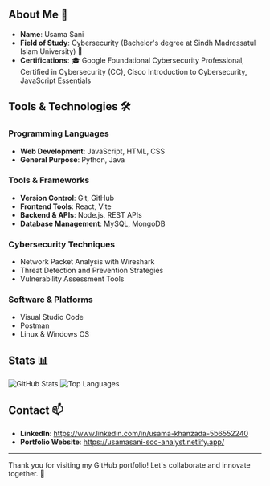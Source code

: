 ## About Me 📘
- **Name**: Usama Sani
- **Field of Study**: Cybersecurity (Bachelor's degree at Sindh Madressatul Islam University) 🔐
- **Certifications**: 🎓 Google Foundational Cybersecurity Professional, Certified in Cybersecurity (CC), Cisco Introduction to Cybersecurity, JavaScript Essentials

## Tools & Technologies 🛠️
### Programming Languages
- **Web Development**: JavaScript, HTML, CSS
- **General Purpose**: Python, Java

### Tools & Frameworks
- **Version Control**: Git, GitHub
- **Frontend Tools**: React, Vite
- **Backend & APIs**: Node.js, REST APIs
- **Database Management**: MySQL, MongoDB

### Cybersecurity Techniques
- Network Packet Analysis with Wireshark
- Threat Detection and Prevention Strategies
- Vulnerability Assessment Tools

### Software & Platforms
- Visual Studio Code
- Postman
- Linux & Windows OS

## Stats 📊
![GitHub Stats](https://github-readme-stats.vercel.app/api?username=[UsamaSani]&show_icons=true&theme=radical)
![Top Languages](https://github-readme-stats.vercel.app/api/top-langs/?username=[UsamaSani]&layout=compact&theme=radical)

## Contact 📫
- **LinkedIn**: https://www.linkedin.com/in/usama-khanzada-5b6552240
- **Portfolio Website**: https://usamasani-soc-analyst.netlify.app/

---

Thank you for visiting my GitHub portfolio! Let's collaborate and innovate together. 🤝

